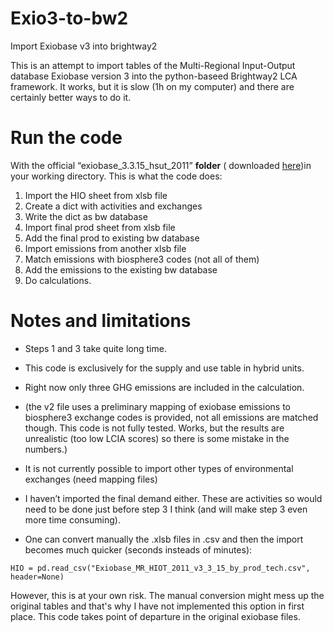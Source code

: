 # Exio3-to-bw2

Import Exiobase v3 into brightway2

This is an attempt to import tables of the Multi-Regional Input-Output database Exiobase version 3 into the python-baseed Brightway2 LCA framework. It works, but it is slow (1h on my computer) and there are certainly better ways to do it.

# Run the code

With the official “exiobase_3.3.15_hsut_2011” **folder** ( downloaded [here](https://www.exiobase.eu/index.php/data-download/exiobase3hyb))in your working directory. 
This is what the code does:

1. Import the HIO sheet from xlsb file
2. Create a dict with activities and exchanges
3. Write the dict as bw database
4. Import final prod sheet from xlsb file
5. Add the final prod to existing bw database
6. Import emissions from another xlsb file
7. Match emissions with biosphere3 codes (not all of them)
8. Add the emissions to the existing bw database
9. Do calculations.
 
# Notes and limitations

- Steps 1 and 3 take quite long time.
- This code is exclusively for the supply and use table in hybrid units.
- Right now only three GHG emissions are included in the calculation.
- (the v2 file uses a preliminary mapping of exiobase emissions to biosphere3 exchange codes is provided, not all emissions are matched though. This code is not fully tested. Works, but the results are unrealistic (too low LCIA scores) so there is some mistake in the numbers.)
- It is not currently possible to import other types of environmental exchanges (need mapping files)
- I haven’t imported the final demand either. These are activities so would need to be done just before step 3 I think (and will make step 3 even more time consuming).

- One can convert manually the .xlsb files in .csv and then the import becomes much quicker (seconds insteads of minutes): 
 ```
 HIO = pd.read_csv("Exiobase_MR_HIOT_2011_v3_3_15_by_prod_tech.csv", header=None)
 ```
 However, this is at your own risk. The manual conversion might mess up the original tables and that's why I have not implemented this option in first place. This code takes point of departure in the original exiobase files. 

